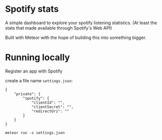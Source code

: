 # Spotify stats

A simple dashboard to explore your spotify listening statistics.
(At least the stats that made available through Spotify's Web API)

Built with Meteor with the hope of building this into something bigger.

# Running locally

Register an app with Spotify

create a file name `settings.json`:

```
{
	"private": {
		"spotify": {
			"clientId": "",
			"clientSecret": "",
			"redirectUri": ""
		}
	}
}
```

`meteor run -s settings.json`
